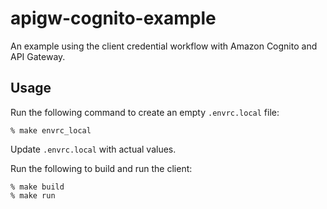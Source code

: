 # apigw-cognito-example

An example using the client credential workflow with Amazon Cognito and API
Gateway.

## Usage

Run the following command to create an empty `.envrc.local` file:

```shell
% make envrc_local
```

Update `.envrc.local` with actual values.

Run the following to build and run the client:

```shell
% make build
% make run
```
